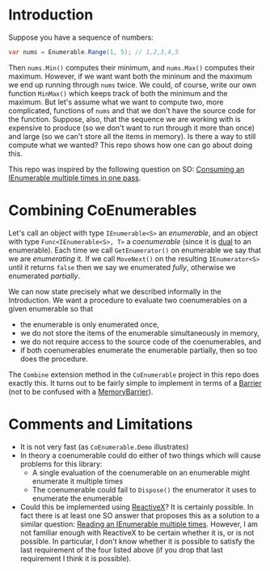# Introduction
Suppose you have a sequence of numbers:
````C#
var nums = Enumerable.Range(1, 5); // 1,2,3,4,5
````
Then `nums.Min()` computes their minimum, and `nums.Max()` computes their maximum. 
However, if we want want both the mininum and the maximum we end up running through `nums` twice.
We could, of course, write our own function `MinMax()` which keeps track of both 
the minimum and the maximum.  But let's assume what we want to compute two, more complicated,
functions of `nums` and that we don't have the source code for the function.
Suppose, also, that the sequence we are working with is expensive to produce (so
we don't want to run through it more than once) and large (so we can't store all the items
in memory).  Is there a way to still compute what we wanted?
This repo shows how one can go about doing this.

This repo was inspired by the following question on SO:
[Consuming an IEnumerable multiple times in one pass](https://stackoverflow.com/questions/60963484).

# Combining CoEnumerables
Let's call an object with type `IEnumerable<S>` an *enumerable*, and an object 
with type `Func<IEnumerable<S>, T>` a *coenumerable* (since it is 
[dual](https://en.wikipedia.org/wiki/Dual_(category_theory)) to an enumerable).
Each time we call `GetEnumerator()` on enumerable we say that we are *enumerating* it.
If we call `MoveNext()` on the resulting `IEnumerator<S>` until it returns `false` then
we say we enumerated *fully*, otherwise we enumerated *partially*.

We can now state precisely what we described informally in the Introduction.
We want a procedure to evaluate two coenumerables on a given enumerable so that
* the enumerable is only enumerated once,
* we do not store the items of the enumerable simultaneously in memory, 
* we do not require access to the source code of the coenumerables, and
* if both coenumerables enumerate the enumerable partially, then so too does the procedure.

The `Combine` extension method in the `CoEnumerable` project in this repo does exactly this.
It turns out to be fairly simple to implement in terms of a 
[Barrier](https://docs.microsoft.com/en-us/dotnet/api/system.threading.barrier) 
(not to be confused with a 
[MemoryBarrier](https://docs.microsoft.com/en-us/dotnet/api/system.threading.thread.memorybarrier)).

# Comments and Limitations
* It is not very fast (as `CoEnumerable.Demo` illustrates)
* In theory a coenumerable could do either of two things which will cause problems for this library:
  * A single evaluation of the coenumerable on an enumerable might enumerate it multiple times
  * The coenumerable could fail to `Dispose()` the enumerator it uses to enumerate the enumerable
* Could this be implemented using [ReactiveX](http://reactivex.io/)? It is certainly possible. 
In fact there is at least
one SO answer that proposes this as a solution to a similar question: 
[Reading an IEnumerable multiple times](https://stackoverflow.com/a/42215325).
However, I am not familiar enough with ReactiveX to be certain whether it is, or is not possible.
In particular, I don't know whether it is possible to satisfy the last requirement of the four listed above
(if you drop that last requirement I think it is possible).
